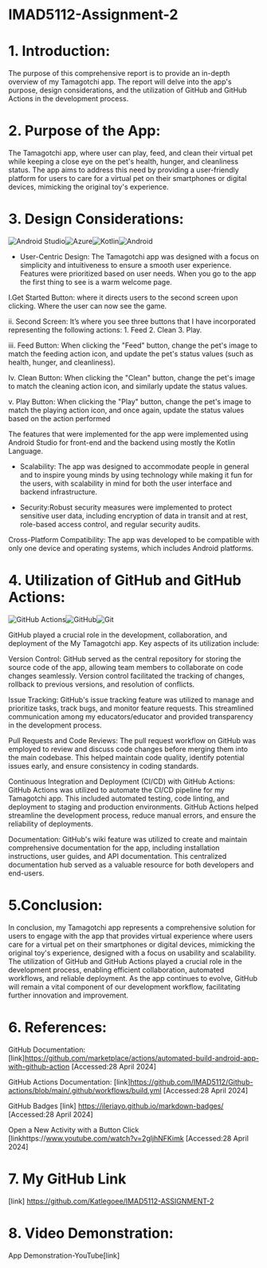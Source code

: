 # IMAD5112-Assignment-2

# 1. Introduction: 
The purpose of this comprehensive report is to provide an in-depth overview of my Tamagotchi app. The report will delve into the app's purpose, design considerations, and the utilization of GitHub and GitHub Actions in the development process. 

# 2. Purpose of the App:
The Tamagotchi app, where user can play, feed, and clean their virtual pet while keeping a close eye on the pet's health, hunger, and cleanliness status. The app aims to address this need by providing a user-friendly platform for users to care for a virtual pet on their smartphones or digital devices, mimicking the original toy's experience. 

# 3. Design Considerations: 
![Android Studio](https://img.shields.io/badge/android%20studio-346ac1?style=for-the-badge&logo=android%20studio&logoColor=white)![Azure](https://img.shields.io/badge/azure-%230072C6.svg?style=for-the-badge&logo=microsoftazure&logoColor=white)![Kotlin](https://img.shields.io/badge/kotlin-%237F52FF.svg?style=for-the-badge&logo=kotlin&logoColor=white)![Android](https://img.shields.io/badge/Android-3DDC84?style=for-the-badge&logo=android&logoColor=white)

- User-Centric Design: The Tamagotchi app was designed with a focus on simplicity and intuitiveness to ensure a smooth user experience. Features were prioritized based on user needs. When you go to the app the first thing to see is a warm welcome page. 

 I.Get Started Button: where it directs users to the second screen upon clicking. Where the user can now see the game. 

ii. Second Screen: It’s where you see three buttons that I have incorporated representing the following actions: 1. Feed 2. Clean 3. Play. 

iii. Feed Button: When clicking the "Feed" button, change the pet's image to match the feeding action icon, and update the pet's status values (such as health, hunger, and cleanliness). 

Iv. Clean Button: When clicking the "Clean" button, change the pet's image to match the cleaning action icon, and similarly update the status values. 

v. Play Button: When clicking the "Play" button, change the pet's image to match the playing action icon, and once again, update the status values based on the action performed 

The features that were implemented for the app were implemented using Android Studio for front-end and the backend using mostly the Kotlin Language. 

- Scalability: The app was designed to accommodate people in general and to inspire young minds by using technology while making it fun for the users, with scalability in mind for both the user interface and backend infrastructure. 

- Security:Robust security measures were implemented to protect sensitive user data, including encryption of data in transit and at rest, role-based access control, and regular security audits. 

Cross-Platform Compatibility: The app was developed to be compatible with only one device and operating systems, which includes Android platforms. 

# 4. Utilization of GitHub and GitHub Actions:  
![GitHub Actions](https://img.shields.io/badge/github%20actions-%232671E5.svg?style=for-the-badge&logo=githubactions&logoColor=white)![GitHub](https://img.shields.io/badge/github-%23121011.svg?style=for-the-badge&logo=github&logoColor=white)![Git](https://img.shields.io/badge/git-%23F05033.svg?style=for-the-badge&logo=git&logoColor=white)

GitHub played a crucial role in the development, collaboration, and deployment of the My Tamagotchi app. Key aspects of its utilization include: 

Version Control: GitHub served as the central repository for storing the source code of the app, allowing team members to collaborate on code changes seamlessly. Version control facilitated the tracking of changes, rollback to previous versions, and resolution of conflicts. 

Issue Tracking: GitHub's issue tracking feature was utilized to manage and prioritize tasks, track bugs, and monitor feature requests. This streamlined communication among my educators/educator and provided transparency in the development process. 

Pull Requests and Code Reviews: The pull request workflow on GitHub was employed to review and discuss code changes before merging them into the main codebase. This helped maintain code quality, identify potential issues early, and ensure consistency in coding standards. 

Continuous Integration and Deployment (CI/CD) with GitHub Actions: GitHub Actions was utilized to automate the CI/CD pipeline for my Tamagotchi app. This included automated testing, code linting, and deployment to staging and production environments. GitHub Actions helped streamline the development process, reduce manual errors, and ensure the reliability of deployments. 

Documentation: GitHub's wiki feature was utilized to create and maintain comprehensive documentation for the app, including installation instructions, user guides, and API documentation. This centralized documentation hub served as a valuable resource for both developers and end-users. 

# 5.Conclusion: 
In conclusion, my Tamagotchi app represents a comprehensive solution for users to engage with the app that provides virtual experience where users care for a virtual pet on their smartphones or digital devices, mimicking the original toy's experience, designed with a focus on usability and scalability. The utilization of GitHub and GitHub Actions played a crucial role in the development process, enabling efficient collaboration, automated workflows, and reliable deployment. As the app continues to evolve, GitHub will remain a vital component of our development workflow, facilitating further innovation and improvement. 

# 6. References: 

GitHub Documentation: [link]https://github.com/marketplace/actions/automated-build-android-app-with-github-action [Accessed:28 April 2024] 

GitHub Actions Documentation: [link]https://github.com/IMAD5112/Github-actions/blob/main/.github/workflows/build.yml [Accessed:28 April 2024] 

GitHub Badges [link] https://ileriayo.github.io/markdown-badges/ [Accessed:28 April 2024] 

Open a New Activity with a Button Click [linkhttps://www.youtube.com/watch?v=2gljhNFKimk [Accessed:28 April 2024]

 
# 7. My GitHub Link 

[link] https://github.com/Katlegoee/IMAD5112-ASSIGNMENT-2 


# 8. Video Demonstration: 

App Demonstration-YouTube[link] 
